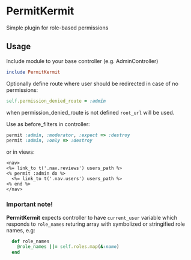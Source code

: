 PermitKermit
=============

Simple plugin for role-based permissions

## Usage

Include module to your base controller (e.g. AdminController)

```ruby
include PermitKermit
```

Optionally define route where user should be redirected in case of no permissions:

```ruby
self.permission_denied_route = :admin
```
when permission_denied_route is not defined `root_url` will be used.

Use as before_filters in controller:

```ruby
permit :admin, :moderator, :expect => :destroy
permit :admin, :only => :destroy
```

or in views:

```erb
<nav>
<%= link_to t('.nav.reviews') users_path %>
<% permit :admin do %>
  <%= link_to t('.nav.users') users_path %>
<% end %>
</nav>
```

### Important note!
**PermitKermit** expects controller to have `current_user` variable which responds to `role_names` returing array with symbolized or stringified role names, e.g:

```ruby
  def role_names
    @role_names ||= self.roles.map(&:name)
  end
```
